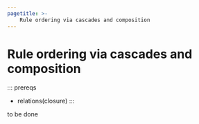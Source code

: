 ```yaml
---
pagetitle: >-
    Rule ordering via cascades and composition
---
```


# Rule ordering via cascades and composition

::: prereqs
- relations(closure)
:::

to be done

